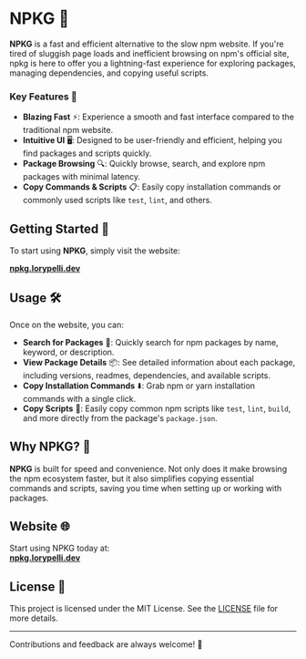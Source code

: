# NPKG 🚀

**NPKG** is a fast and efficient alternative to the slow npm website. If you're tired of sluggish page loads and inefficient browsing on npm's official site, npkg is here to offer you a lightning-fast experience for exploring packages, managing dependencies, and copying useful scripts.

### Key Features 🌟

- **Blazing Fast** ⚡: Experience a smooth and fast interface compared to the traditional npm website.
- **Intuitive UI** 🖥️: Designed to be user-friendly and efficient, helping you find packages and scripts quickly.
- **Package Browsing** 🔍: Quickly browse, search, and explore npm packages with minimal latency.
- **Copy Commands & Scripts** 📋: Easily copy installation commands or commonly used scripts like `test`, `lint`, and others.

## Getting Started 🚀

To start using **NPKG**, simply visit the website:

[**npkg.lorypelli.dev**](https://npkg.lorypelli.dev/)

## Usage 🛠️

Once on the website, you can:

- **Search for Packages** 🔎: Quickly search for npm packages by name, keyword, or description.
- **View Package Details** 📦: See detailed information about each package, including versions, readmes, dependencies, and available scripts.
- **Copy Installation Commands** ⬇️: Grab npm or yarn installation commands with a single click.
- **Copy Scripts** 📝: Easily copy common npm scripts like `test`, `lint`, `build`, and more directly from the package's `package.json`.

## Why NPKG? 🤔

**NPKG** is built for speed and convenience. Not only does it make browsing the npm ecosystem faster, but it also simplifies copying essential commands and scripts, saving you time when setting up or working with packages.

## Website 🌐

Start using NPKG today at:  
[**npkg.lorypelli.dev**](https://npkg.lorypelli.dev/)

## License 📜

This project is licensed under the MIT License. See the [LICENSE](LICENSE.md) file for more details.

---

Contributions and feedback are always welcome! 🙌
